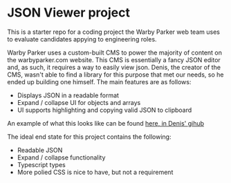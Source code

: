 # JSON Viewer project
This is a starter repo for a coding project the Warby Parker web team uses to evaluate candidates appying to engineering roles.

Warby Parker uses a custom-built CMS to power the majority of content on the warbyparker.com website. This CMS is essentially a fancy JSON editor and, as such, it requires a way to easily view json. Denis, the creator of the CMS, wasn't able to find a library for this purpose that met our needs, so he ended up building one himself. The main features are as follows:
* Displays JSON in a readable format
* Expand / collapse UI for objects and arrays
* UI supports highlighting and copying valid JSON to clipboard

An example of what this looks like can be found [here, in Denis' gihub](https://denis-nikolayev-warby.github.io/)

The ideal end state for this project contains the following:
* Readable JSON
* Expand / collapse functionality
* Typescript types
* More polied CSS is nice to have, but not a requirement